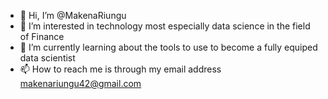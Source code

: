 - 👋 Hi, I’m @MakenaRiungu
- 👀 I’m interested in technology most especially data science in the field of Finance
- 🌱 I’m currently learning about the tools to use to become a fully equiped data scientist
- 📫 How to reach me is through my email address makenariungu42@gmail.com

<!---
MakenaRiungu/MakenaRiungu is a ✨ special ✨ repository because its `README.md` (this file) appears on your GitHub profile.
You can click the Preview link to take a look at your changes.
--->
